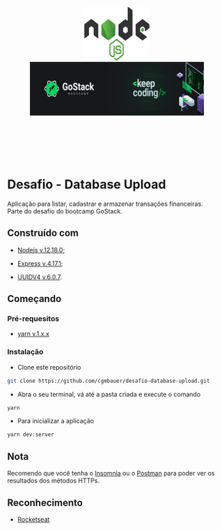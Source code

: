 <p align="center">
  <img src='https://github.com/cgmbauer/assets/blob/master/logo/nodejs-seeklogo.com.svg' alt='GoStack logo'  width="150px" height="123px" hspace="20"/>                                                       
  <img src='https://github.com/cgmbauer/assets/blob/master/logo/rocketseat.png' alt='GoStack logo' width="400px" height="123px"/> 
     
</p><br/><br/><br/><br/><br/>    
  
# Desafio - Database Upload

Aplicação para listar, cadastrar e armazenar transações financeiras.  
Parte do desafio do bootcamp GoStack.

## Construído com

- [Nodejs v.12.18.0](https://nodejs.org/en/);

- [Express v.4.17.1](https://expressjs.com/pt-br/);

- [UUIDV4 v.6.0.7](https://www.npmjs.com/package/uuidv4).

## Começando

### Pré-requesitos

- [yarn v.1.x.x](https://classic.yarnpkg.com/en/docs/install)

### Instalação

- Clone este repositório
```sh
git clone https://github.com/cgmbauer/desafio-database-upload.git
```
- Abra o seu terminal, vá até a pasta criada e execute o comando
```sh
yarn
```
- Para inicializar a aplicação
```sh
yarn dev:server
```

## Nota

Recomendo que você tenha o [Insomnia](https://insomnia.rest/) ou o [Postman](https://www.postman.com/) para poder ver os resultados dos métodos HTTPs.

## Reconhecimento

- [Rocketseat](https://rocketseat.com.br/)


